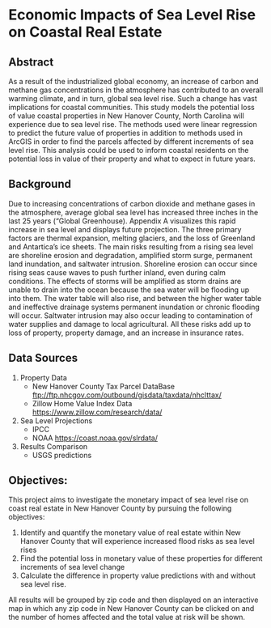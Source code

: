# Economic Impacts of Sea Level Rise on Coastal Real Estate

## Abstract

As a result of the industrialized global economy, an increase of carbon and methane gas concentrations in the atmosphere has contributed to an overall warming climate, and in turn, global sea level rise. Such a change has vast implications for coastal communities. This study models the potential loss of value coastal properties in New Hanover County, North Carolina will experience due to sea level rise. The methods used were linear regression to predict the future value of properties in addition to methods used in ArcGIS in order to find the parcels affected by different increments of sea level rise. This analysis could be used to inform coastal residents on the potential loss in value of their property and what to expect in future years.

## Background

Due to increasing concentrations of carbon dioxide and methane gases in the atmosphere, average global sea level has increased three inches in the last 25 years (“Global Greenhouse). Appendix A visualizes this rapid increase in sea level and displays future projection. The three primary factors are thermal expansion, melting glaciers, and the loss of Greenland and Antartica’s ice sheets. The main risks resulting from a rising sea level are shoreline erosion and degradation, amplified storm surge, permanent land inundation, and saltwater intrusion. Shoreline erosion can occur since rising seas cause waves to push further inland, even during calm conditions. The effects of storms will be amplified as storm drains are unable to drain into the ocean because the sea water will be flooding up into them. The water table will also rise, and between the higher water table and ineffective drainage systems permanent inundation or chronic flooding will occur. Saltwater intrusion may also occur leading to contamination of water supplies and damage to local agricultural. All these risks add up to loss of property, property damage, and an increase in insurance rates.



## Data Sources
1. Property Data
    * New Hanover County Tax Parcel DataBase
    ftp://ftp.nhcgov.com/outbound/gisdata/taxdata/nhclttax/
    * Zillow Home Value Index Data
    https://www.zillow.com/research/data/
2. Sea Level Projections
    * IPCC
    * NOAA 
    https://coast.noaa.gov/slrdata/
3. Results Comparison
   * USGS predictions
   

## Objectives:
This project aims to investigate the monetary impact of sea level rise on coast real estate in New Hanover County by pursuing the following objectives:
1. Identify and quantify the monetary value of real estate within New Hanover County that will experience increased flood risks as sea level rises
2. Find the potential loss in monetary value of these properties for different increments of sea level change
3. Calculate the difference in property value predictions with and without sea level rise.

All results will be grouped by zip code and then displayed on an interactive map in which any zip code in New Hanover County can be clicked on and the number of homes affected and the total value at risk will be shown.


